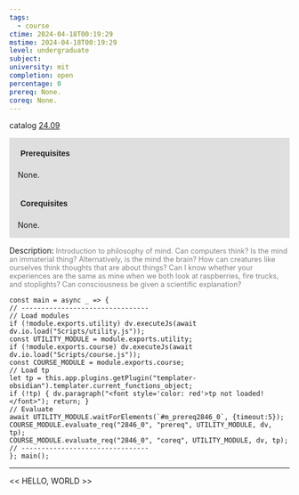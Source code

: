 ```yaml
---
tags:
  - course
ctime: 2024-04-18T00:19:29
mstime: 2024-04-18T00:19:29
level: undergraduate
subject: 
university: mit
completion: open
percentage: 0
prereq: None.
coreq: None.
---
```


catalog [24.09](http://student.mit.edu/catalog/m24a.html#24.09)

<span style="display: block; padding: 15px; background-color: rgb(100, 100, 100, 0.2);"><font id="m_prereq2846_0" style="display: block; font-family: Arial, sans-serif; font-weight: bold; padding: 5px">Prerequisites</font><br><span id="prereq2846_0">None.</span></span>
<span style="display: block; padding: 15px; background-color: rgb(100, 100, 100, 0.2);"><font id="m_coreq2846_0" style="display: block; font-family: Arial, sans-serif; font-weight: bold; padding: 5px">Corequisites</font><br><span id="coreq2846_0">None.</span></span>

<font style="">Description:</font>
<font style="color: grey; font-size: 0.8rem;">Introduction to philosophy of mind. Can computers think? Is the mind an immaterial thing? Alternatively, is the mind the brain? How can creatures like ourselves think thoughts that are about things? Can I know whether your experiences are the same as mine when we both look at raspberries, fire trucks, and stoplights? Can consciousness be given a scientific explanation?</font>

```dataviewjs
const main = async _ => {
// --------------------------------
// Load modules
if (!module.exports.utility) dv.executeJs(await dv.io.load("Scripts/utility.js"));
const UTILITY_MODULE = module.exports.utility;
if (!module.exports.course) dv.executeJs(await dv.io.load("Scripts/course.js"));
const COURSE_MODULE = module.exports.course;
// Load tp
let tp = this.app.plugins.getPlugin("templater-obsidian").templater.current_functions_object;
if (!tp) { dv.paragraph("<font style='color: red'>tp not loaded!</font>"); return; }
// Evaluate
await UTILITY_MODULE.waitForElements(`#m_prereq2846_0`, {timeout:5});
COURSE_MODULE.evaluate_req("2846_0", "prereq", UTILITY_MODULE, dv, tp);
COURSE_MODULE.evaluate_req("2846_0", "coreq", UTILITY_MODULE, dv, tp);
// --------------------------------
}; main();
```

---

<< HELLO, WORLD >>
